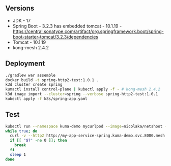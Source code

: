 ## Versions

- JDK - 17
- Spring Boot - 3.2.3 has embedded tomcat - 10.1.19 - https://central.sonatype.com/artifact/org.springframework.boot/spring-boot-starter-tomcat/3.2.3/dependencies
- Tomcat - 10.1.19
- kong-mesh 2.4.2

## Deployment

```bash
./gradlew war assemble
docker build -t spring-http2-test:1.0.1 .
k3d cluster create spring
kumactl install control-plane | kubectl apply -f - # kong-mesh 2.4.2
k3d image import --cluster=spring --verbose spring-http2-test:1.0.1
kubectl apply -f k8s/spring-app.yaml
```

## Test

```bash
kubectl run --namespace kuma-demo mycurlpod --image=nicolaka/netshoot -i --tty -- sh
while true; do
  curl -v --http2 http://my-app-service-spring.kuma-demo.svc.8080.mesh:80 && curl -v --http2 http://my-app-service-spring.kuma-demo.svc.8080.mesh:80
  if [[ "$?" -ne 0 ]]; then
    break
  fi
  sleep 1
done
```
